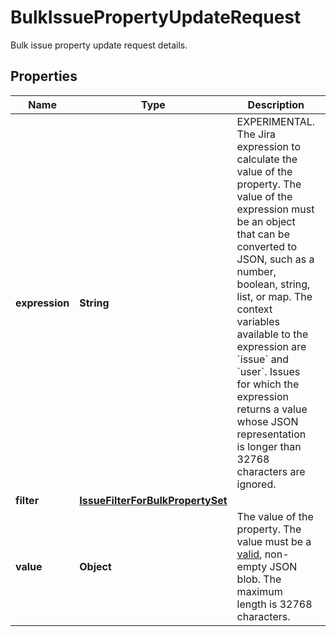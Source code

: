 

# BulkIssuePropertyUpdateRequest

Bulk issue property update request details.

## Properties

| Name | Type | Description | Notes |
|------------ | ------------- | ------------- | -------------|
|**expression** | **String** | EXPERIMENTAL. The Jira expression to calculate the value of the property. The value of the expression must be an object that can be converted to JSON, such as a number, boolean, string, list, or map. The context variables available to the expression are &#x60;issue&#x60; and &#x60;user&#x60;. Issues for which the expression returns a value whose JSON representation is longer than 32768 characters are ignored. |  [optional] |
|**filter** | [**IssueFilterForBulkPropertySet**](IssueFilterForBulkPropertySet.md) |  |  [optional] |
|**value** | **Object** | The value of the property. The value must be a [valid](https://tools.ietf.org/html/rfc4627), non-empty JSON blob. The maximum length is 32768 characters. |  [optional] |



